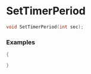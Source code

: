 # SetTimerPeriod

```cpp - C++
void SetTimerPeriod(int sec);
```

### Examples
```cpp - C++
{

}
```

